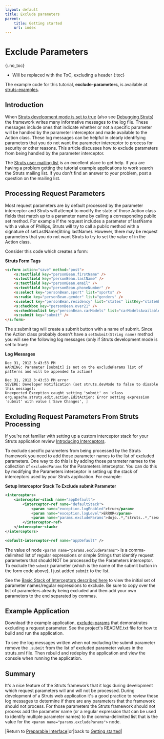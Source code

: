 ```yaml
---
layout: default
title: Exclude parameters
parent:
    title: Getting started
    url: index
---
```


# Exclude Parameters
{:.no_toc}

* Will be replaced with the ToC, excluding a header
{:toc}

The example code for this tutorial, **exclude-parameters**, is available at [struts-examples](https://github.com/apache/struts-examples).

## Introduction

When [Struts development mode is set to true](../core-developers/struts-xml) (also see [Debugging Struts](debugging-struts)) 
the framework writes many informative messages to the log file. These messages include ones that indicate whether 
or not a specific parameter will be handled by the parameter interceptor and made available to the Action class. 
These log messages can be helpful in clearly identifying parameters that you do not want the parameter interceptor 
to process for security or other reasons. This article discusses how to exclude parameters from being handled by 
the parameter interceptor.

The [Struts user mailing list](../mail) is an excellent place to get help. If you are having 
a problem getting the tutorial example applications to work search the Struts mailing list. If you don't find an answer 
to your problem, post a question on the mailing list.

## Processing Request Parameters

Most request parameters are by default processed by the parameter interceptor and Struts will attempt to modify the state 
of those Action class fields that match up to a parameter name by calling a corresponding public set method. For example 
if the request includes a parameter of lastName with a value of Phillips, Struts will try to call a public method with 
a signature of setLastName(String lastName). However, there may be request parameters that you do not want Struts 
to try to set the value of in the Action class.

Consider this code which creates a form:

**Struts Form Tags**

```html
<s:form action="save" method="post">
    <s:textfield key="personBean.firstName" /> 
    <s:textfield key="personBean.lastName" /> 
    <s:textfield key="personBean.email" />
    <s:textfield key="personBean.phoneNumber" />
    <s:select key="personBean.sport" list="sports" />
    <s:radio key="personBean.gender" list="genders" />
    <s:select key="personBean.residency" list="states" listKey="stateAbbr" listValue="stateName" />
    <s:checkbox key="personBean.over21" />
    <s:checkboxlist key="personBean.carModels" list="carModelsAvailable" />
    <s:submit key="submit" />
</s:form>
```

The s:submit tag will create a submit button with a name of submit. Since the Action class probably doesn't have 
a `setSubmit(String name)` method you will see the following log messages (only if Struts development mode is set to true):

**Log Messages**

```
Dec 31, 2012 3:43:53 PM 
WARNING: Parameter [submit] is not on the excludeParams list of patterns and will be appended to action!

Dec 31, 2012 3:43:53 PM error
SEVERE: Developer Notification (set struts.devMode to false to disable this message):
Unexpected Exception caught setting 'submit' on 'class org.apache.struts.edit.action.EditAction: Error setting expression 'submit' with value ['Save Changes', ]
```

## Excluding Request Parameters From Struts Processing

If you're not familiar with setting up a custom interceptor stack for your Struts application review [Introducing Interceptors](introducing-interceptors).

To exclude specific parameters from being processed by the Struts framework you need to add those parameter names 
to the list of excluded parameters. One way to do this is by adding those parameter names to the collection of `excludedParams` 
for the Parameters interceptor. You can do this by modifying the Parameters interceptor in setting up the stack of interceptors 
used by your Struts application. For example:

**Setup Interceptor Stack To Exclude submit Parameter**

```xml
<interceptors>
    <interceptor-stack name="appDefault">
        <interceptor-ref name="defaultStack">
            <param name="exception.logEnabled">true</param>
            <param name="exception.logLevel">ERROR</param>
            <param name="params.excludeParams">dojo..*,^struts..*,^session..*,^request..*,^application..*,^servlet(Request|Response)..*,parameters...*,submit</param>
        </interceptor-ref>
    </interceptor-stack>
</interceptors>
		
<default-interceptor-ref name="appDefault" />
```

The value of node `<param name="params.excludeParams">` is a comma-delimited list of regular expressions or simple 
Strings that identify request parameters that should NOT be processed by the Parameters interceptor. To exclude 
the `submit` parameter (which is the name of the submit button in the form code above), I just added `submit` to the list.

See the [Basic Stack of Interceptors described here](../core-developers/struts-default-xml) to view the initial 
set of parameter names/regular expressions to exclude. Be sure to copy over the list of parameters already being excluded 
and then add your own parameters to the end separated by commas.

## Example Application

Download the example application, [exclude-params](https://github.com/apache/struts-examples/tree/main/exclude-parameters) 
that demonstrates excluding a request parameter. See the project's README.txt file for how to build and run the application.

To see the log messages written when not excluding the submit parameter remove the `,submit` from the list of excluded 
parameter values in the struts.xml file. Then rebuild and redeploy the application and view the console when running the application.

## Summary

It's a nice feature of the Struts framework that it logs during development which request parameters will and will not 
be processed. During development of a Struts web application it's a good practice to review these log messages to determine 
if there are any parameters that the framework should not process. For those parameters the Struts framework should 
not process add the parameter name (or a regular expression that can be used to identify multiple parameter names) 
to the comma-delimited list that is the value for the `<param name="params.excludeParams">` node.

|Return to [Preparable Interface](preperable-interface)|or|back to [Getting started](index)|
